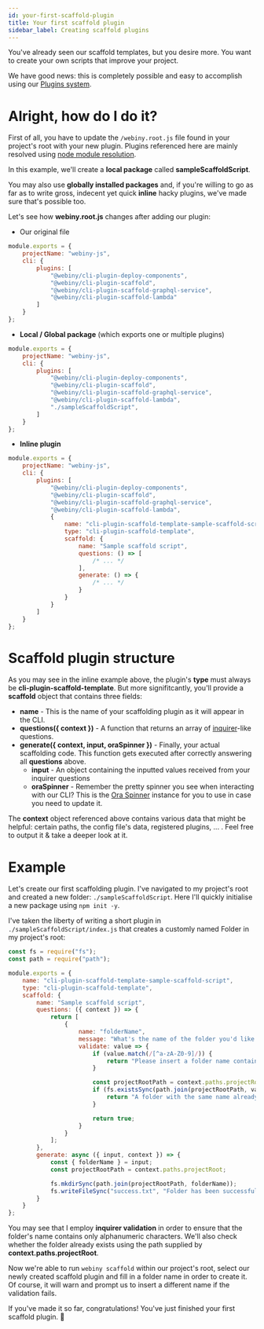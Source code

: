 ```yaml
---
id: your-first-scaffold-plugin
title: Your first scaffold plugin
sidebar_label: Creating scaffold plugins
---
```


You've already seen our scaffold templates, but you desire more. You want to create your own scripts that improve your project.

We have good news: this is completely possible and easy to accomplish using our [Plugins system](/docs/deep-dive/plugins-crash-course).

# Alright, how do I do it?
First of all, you have to update the `/webiny.root.js` file found in your project's root with your new plugin. Plugins referenced here are mainly resolved using [node module resolution](https://nodejs.org/api/modules.html). 

In this example, we'll create a **local package** called **sampleScaffoldScript**.

You may also use **globally installed packages** and, if you're willing to go as far as to write gross, indecent yet quick **inline** hacky plugins, we've made sure that's possible too.

Let's see how **webiny.root.js** changes after adding our plugin:

- Our original file
```js
module.exports = {
    projectName: "webiny-js",
    cli: {
        plugins: [
            "@webiny/cli-plugin-deploy-components",
            "@webiny/cli-plugin-scaffold",
            "@webiny/cli-plugin-scaffold-graphql-service",
            "@webiny/cli-plugin-scaffold-lambda"
        ]
    }
};
```
- **Local / Global package** (which exports one or multiple plugins)
```js
module.exports = {
    projectName: "webiny-js",
    cli: {
        plugins: [
            "@webiny/cli-plugin-deploy-components",
            "@webiny/cli-plugin-scaffold",
            "@webiny/cli-plugin-scaffold-graphql-service",
            "@webiny/cli-plugin-scaffold-lambda",
            "./sampleScaffoldScript",
        ]
    }
};
```
- **Inline plugin**
```js
module.exports = {
    projectName: "webiny-js",
    cli: {
        plugins: [
            "@webiny/cli-plugin-deploy-components",
            "@webiny/cli-plugin-scaffold",
            "@webiny/cli-plugin-scaffold-graphql-service",
            "@webiny/cli-plugin-scaffold-lambda",
            {
                name: "cli-plugin-scaffold-template-sample-scaffold-script",
                type: "cli-plugin-scaffold-template",
                scaffold: {
                    name: "Sample scaffold script",
                    questions: () => [
                        /* ... */
                    ],
                    generate: () => {
                        /* ... */
                    }
                }
            }
        ]
    }
};
```

# Scaffold plugin structure
As you may see in the inline example above, the plugin's **type** must always be **cli-plugin-scaffold-template**.
But more signifitcantly, you'll provide a **scaffold** object that contains three fields:
- **name** - This is the name of your scaffolding plugin as it will appear in the CLI.
- **questions({ context })** -  A function that returns an array of [inquirer](https://www.npmjs.com/package/inquirer)-like questions.
- **generate({ context, input, oraSpinner })** -  Finally, your actual scaffolding code. This function gets executed after correctly answering all **questions** above.
    - **input** - An object containing the inputted values received from your inquirer questions
    - **oraSpinner** - Remember the pretty spinner you see when interacting with our CLI? This is the [Ora Spinner](https://www.npmjs.com/package/ora) instance for you to use in case you need to update it.

The **context** object referenced above contains various data that might be helpful: certain paths, the config file's data, registered plugins, ... . Feel free to output it & take a deeper look at it.


# Example
Let's create our first scaffolding plugin. I've navigated to my project's root and created a new folder: `./sampleScaffoldScript`. Here I'll quickly initialise a new package using `npm init -y`.

I've taken the liberty of writing a short plugin in `./sampleScaffoldScript/index.js` that creates a customly named Folder in my project's root:

```js
const fs = require("fs");
const path = require("path");

module.exports = {
    name: "cli-plugin-scaffold-template-sample-scaffold-script",
    type: "cli-plugin-scaffold-template",
    scaffold: {
        name: "Sample scaffold script",
        questions: ({ context }) => {
            return [
                {
                    name: "folderName",
                    message: "What's the name of the folder you'd like to create? ",
                    validate: value => {
                        if (value.match(/[^a-zA-Z0-9]/)) {
                            return "Please insert a folder name containing only alphanumeric characters";
                        }

                        const projectRootPath = context.paths.projectRoot;
                        if (fs.existsSync(path.join(projectRootPath, value))) {
                            return "A folder with the same name already exists in this path";
                        }

                        return true;
                    }
                }
            ];
        },
        generate: async ({ input, context }) => {
            const { folderName } = input;
            const projectRootPath = context.paths.projectRoot;

            fs.mkdirSync(path.join(projectRootPath, folderName));
            fs.writeFileSync("success.txt", "Folder has been successfully scaffolded!");
        }
    }
};
```

You may see that I employ **inquirer validation** in order to ensure that the folder's name contains only alphanumeric characters. We'll also check whether the folder already exists using the path supplied by **context.paths.projectRoot**.

Now we're able to run `webiny scaffold` within our project's root, select our newly created scaffold plugin and fill in a folder name in order to create it. Of course, it will warn and prompt us to insert a different name if the validation fails.

If you've made it so far, congratulations! You've just finished your first scaffold plugin. 🚀